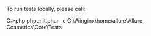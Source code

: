 To run tests locally, please call:

C:\>php phpunit.phar -c C:\Winginx\home\allure\Allure-Cosmetics\Core\Tests
